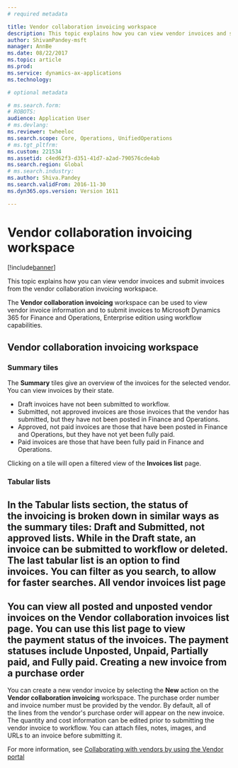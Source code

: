 ```yaml
---
# required metadata

title: Vendor collaboration invoicing workspace
description: This topic explains how you can view vendor invoices and submit invoices from the vendor collaboration invoicing workspace.
author: ShivamPandey-msft
manager: AnnBe
ms.date: 08/22/2017
ms.topic: article
ms.prod: 
ms.service: dynamics-ax-applications
ms.technology: 

# optional metadata

# ms.search.form: 
# ROBOTS: 
audience: Application User
# ms.devlang: 
ms.reviewer: twheeloc
ms.search.scope: Core, Operations, UnifiedOperations
# ms.tgt_pltfrm: 
ms.custom: 221534
ms.assetid: c4ed62f3-d351-41d7-a2ad-790576cde4ab
ms.search.region: Global
# ms.search.industry: 
ms.author: Shiva.Pandey
ms.search.validFrom: 2016-11-30
ms.dyn365.ops.version: Version 1611

---
```


# Vendor collaboration invoicing workspace

[!include[banner](../includes/banner.md)]


This topic explains how you can view vendor invoices and submit invoices from the vendor collaboration invoicing workspace.

The **Vendor collaboration invoicing** workspace can be used to view vendor invoice information and to submit invoices to Microsoft Dynamics 365 for Finance and Operations, Enterprise edition using workflow capabilities.


Vendor collaboration invoicing workspace
----------------------------------------

### Summary tiles

The **Summary** tiles give an overview of the invoices for the selected vendor. You can view invoices by their state.
-   Draft invoices have not been submitted to workflow.
-   Submitted, not approved invoices are those invoices that the vendor has submitted, but they have not been posted in Finance and Operations.
-   Approved, not paid invoices are those that have been posted in Finance and Operations, but they have not yet been fully paid.
-   Paid invoices are those that have been fully paid in Finance and Operations.

Clicking on a tile will open a filtered view of the **Invoices list** page.
### Tabular lists

In the **Tabular lists** section, the status of the invoicing is broken down in similar ways as the summary tiles: Draft and Submitted, not approved lists. While in the Draft state, an invoice can be submitted to workflow or deleted. The last tabular list is an option to find invoices. You can filter as you search, to allow for faster searches.
All vendor invoices list page
-----------------------------

You can view all posted and unposted vendor invoices on the **Vendor collaboration invoices** list page. You can use this list page to view the payment status of the invoices. The payment statuses include Unposted, Unpaid, Partially paid, and Fully paid.
Creating a new invoice from a purchase order
--------------------------------------------

You can create a new vendor invoice by selecting the **New** action on the **Vendor collaboration invoicing** workspace. The purchase order number and invoice number must be provided by the vendor. By default, all of the lines from the vendor's purchase order will appear on the new invoice. The quantity and cost information can be edited prior to submitting the vendor invoice to workflow. You can attach files, notes, images, and URLs to an invoice before submitting it.



For more information, see [Collaborating with vendors by using the Vendor portal](/dynamics365/unified-operations/supply-chain/procurement/collaborate-vendors-vendor-portal)



